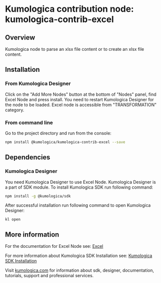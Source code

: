 # Kumologica contribution node: kumologica-contrib-excel

## Overview
Kumologica node to parse an xlsx file content or to create an xlsx file content. 

## Installation

### From Kumologica Designer
Click on the "Add More Nodes" button at the bottom of "Nodes" panel, find Excel Node and press install. 
You need to restart Kumologica Designer for the node to be loaded. Excel node is accessible from "TRANSFORMATION" category.
### From command line
Go to the project directory and run from the console:
```bash
npm install @kumologica/kumologica-contrib-excel --save
```

## Dependencies
### Kumologica Designer
You need Kumologica Designer to use Excel Node. Kumologica Designer is a part of SDK module.
To install Kumologica SDK run following command:
```bash
npm install -g @kumologica/sdk
```

After successful installation run following command to open Kumologica Designer:
```
kl open
```

## More information
For the documentation for Excel Node see: [Excel](https://docs.kumologica.com/docs/references/Excel.html)

For more information about Kumologica SDK Installation see: [Kumologica SDK Installation](https://docs.kumologica.com/docs/guide/GettingStarted.html#installation)

Visit [kumologica.com](https://www.kumologica.com) for information about sdk, designer, documentation, tutorials, support and professional services.
